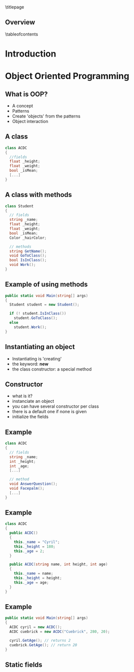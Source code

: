 \titlepage

## Overview
\tableofcontents

# Introduction

# Object Oriented Programming

## What is OOP?

* A concept
* Patterns
* Create 'objects' from the patterns
* Object interaction

## A class

```cs
class ACDC
{
  //fields
  float _height;
  float _weight;
  bool _isMean;
  [...]
}
```

## A class with methods

```cs
class Student
{
  // fields
  string _name;
  float _height;
  float _weight;
  bool _isMean;
  Color _hairColor;

  // methods
  string GetName();
  void GoToClass();
  bool IsInClass();
  void Work();
}
```

## Example of using methods

```cs
public static void Main(string[] args)
{
  Student student = new Student();

  if (! student.IsInClass())
    student.GoToClass();
  else
    student.Work();
}
```

## Instantiating an object

* Instantiating is 'creating'
* the keyword: **new**
* the class constructor: a special method

## Constructor

* what is it?
* instanciate an object
* you can have several constructor per class
* there is a default one if none is given
* initialize the fields

## Example

```cs
class ACDC
{
  // fields
  string _name;
  int _height;
  int _age;
  [...]

  // method
  void AnswerQuestion();
  void Facepalm();
  [...]
}
```

## Example
```cs
class ACDC
{
  public ACDC()
  {
    this._name = "Cyril";
    this._height = 180;
    this._age = 2;
  }

  public ACDC(string name, int height, int age)
  {
    this._name = name;
    this._height = height;
    this._age = age;
  }
}
```

## Example

```cs
public static void Main(string[] args)
{
  ACDC cyril = new ACDC();
  ACDC cuebrick = new ACDC("Cuebrick", 280, 20);

  cyril.GetAge(); // returns 2
  cuebrick.GetAge(); // return 20
}
```

## Static fields
